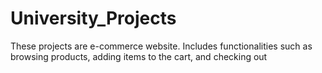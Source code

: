 # University_Projects
These projects are e-commerce website. Includes functionalities such as browsing products, adding items to the cart, and checking out
